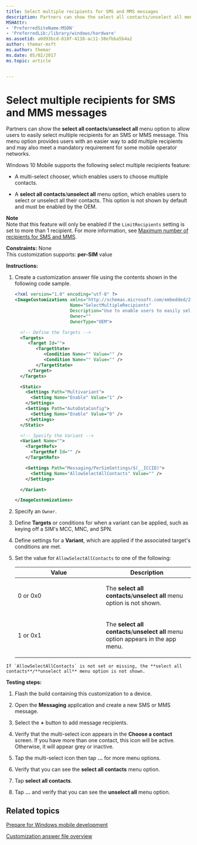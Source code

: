 ```yaml
---
title: Select multiple recipients for SMS and MMS messages
description: Partners can show the select all contacts/unselect all menu option to allow users to easily select multiple recipients for an SMS or MMS message.
MSHAttr:
- 'PreferredSiteName:MSDN'
- 'PreferredLib:/library/windows/hardware'
ms.assetid: a0d93bcd-818f-4118-ac11-38efbba5b4a2
author: themar-msft
ms.author: themar
ms.date: 05/02/2017
ms.topic: article


---
```


# Select multiple recipients for SMS and MMS messages


Partners can show the **select all contacts**/**unselect all** menu option to allow users to easily select multiple recipients for an SMS or MMS message. This menu option provides users with an easier way to add multiple recipients and may also meet a mandatory requirement for some mobile operator networks.

Windows 10 Mobile supports the following select multiple recipients feature:

-   A multi-select chooser, which enables users to choose multiple contacts.

-   A **select all contacts**/**unselect all** menu option, which enables users to select or unselect all their contacts. This option is not shown by default and must be enabled by the OEM.

**Note**  
Note that this feature will only be enabled if the `LimitRecipients` setting is set to more than 1 recipient. For more information, see [Maximum number of recipients for SMS and MMS](maximum-number-of-recipients-for-sms-and-mms.md).



<a href="" id="constraints---none"></a>**Constraints:** None  
This customization supports: **per-SIM** value

<a href="" id="instructions-"></a>**Instructions:**  
1.  Create a customization answer file using the contents shown in the following code sample.

    ```XML
    <?xml version="1.0" encoding="utf-8" ?>  
    <ImageCustomizations xmlns="http://schemas.microsoft.com/embedded/2004/10/ImageUpdate"  
                         Name="SelectMultipleRecipients"  
                         Description="Use to enable users to easily select multiple recipients for SMS and MMS messages."  
                         Owner=""  
                         OwnerType="OEM"> 

      <!-- Define the Targets --> 
      <Targets>
         <Target Id="">
            <TargetState>
               <Condition Name="" Value="" />
               <Condition Name="" Value="" />
            </TargetState>
         </Target>
      </Targets>

      <Static>
        <Settings Path="Multivariant">
          <Setting Name="Enable" Value="1" />
        </Settings>
        <Settings Path="AutoDataConfig">
          <Setting Name="Enable" Value="0" />
        </Settings>
      </Static>

      <!-- Specify the Variant -->
      <Variant Name=""> 
        <TargetRefs>
          <TargetRef Id="" /> 
        </TargetRefs>

        <Settings Path="Messaging/PerSimSettings/$(__ICCID)">  
          <Setting Name="AllowSelectAllContacts" Value="" />    
        </Settings>  

      </Variant>

    </ImageCustomizations>
    ```

2.  Specify an `Owner`.

3.  Define **Targets** or conditions for when a variant can be applied, such as keying off a SIM's MCC, MNC, and SPN.

4.  Define settings for a **Variant**, which are applied if the associated target's conditions are met.

5.  Set the value for `AllowSelectAllContacts` to one of the following:

    <table>
    <colgroup>
    <col width="50%" />
    <col width="50%" />
    </colgroup>
    <thead>
    <tr class="header">
    <th>Value</th>
    <th>Description</th>
    </tr>
    </thead>
    <tbody>
    <tr class="odd">
    <td><p>0 or 0x0</p></td>
    <td><p>The <strong>select all contacts</strong>/<strong>unselect all</strong> menu option is not shown.</p></td>
    </tr>
    <tr class="even">
    <td><p>1 or 0x1</p></td>
    <td><p>The <strong>select all contacts</strong>/<strong>unselect all</strong> menu option appears in the app menu.</p></td>
    </tr>
    </tbody>
    </table>



~~~
If `AllowSelectAllContacts` is not set or missing, the **select all contacts**/**unselect all** menu option is not shown.
~~~

<a href="" id="testing-steps-"></a>**Testing steps:**  
1.  Flash the build containing this customization to a device.

2.  Open the **Messaging** application and create a new SMS or MMS message.

3.  Select the **+** button to add message recipients.

4.  Verify that the multi-select icon appears in the **Choose a contact** screen. If you have more than one contact, this icon will be active. Otherwise, it will appear grey or inactive.

5.  Tap the multi-select icon then tap **…** for more menu options.

6.  Verify that you can see the **select all contacts** menu option.

7.  Tap **select all contacts**.

8.  Tap **…** and verify that you can see the **unselect all** menu option.

## Related topics

[Prepare for Windows mobile development](https://docs.microsoft.com/en-us/windows-hardware/manufacture/mobile/preparing-for-windows-mobile-development)

[Customization answer file overview](https://docs.microsoft.com/en-us/windows-hardware/customize/mobile/mcsf/customization-answer-file)
